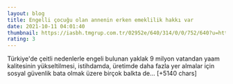 ```yaml
--- 
layout: blog
title: Engelli çocuğu olan annenin erken emeklilik hakkı var
date: 2021-10-11 04:01:40
thumbnail: https://iasbh.tmgrup.com.tr/02952e/640/314/0/0/752/640?u=https://isbh.tmgrup.com.tr/sbh/2021/10/11/engelli-cocugu-olan-annenin-erken-emeklilik-hakki-var-1633904827110.jpg&bg=1
rating: 3
---
```

Türkiye'de çeitli nedenlerle engeli bulunan yaklak 9 milyon vatandan yaam kalitesinin yükseltilmesi, istihdamda, üretimde daha fazla yer almalar için sosyal güvenlik bata olmak üzere birçok balkta de… [+5140 chars]